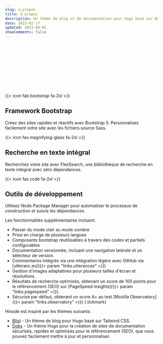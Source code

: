 ```yaml
---
slug: a-propos
title: À propos
description: Un thème de blog et de documentation pour Hugo basé sur Bootstrap 5.
date: 2023-02-17
updated: 2023-08-02
showComments: false
---
```


<p class="text-center"><svg class="img-fluid w-50"><use href="/img/logo_var.svg#logo"></use></svg></p>

<section class="section section-sm mt-5">
  <div class="container-fluid">
    <div class="row justify-content-center text-center">
    <div class="row justify-content-center text-center">
      <div class="col-lg-4">
        {{< icon fab bootstrap fa-2xl >}}
        <h2 class="h4">Framework Bootstrap</h2>
        <p>Créez des sites rapides et réactifs avec Bootstrap 5. Personnalisez facilement votre site avec les fichiers source Sass.</p>
      </div>
      <div class="col-lg-4">
        {{< icon fas magnifying-glass fa-2xl >}}
        <h2 class="h4">Recherche en texte intégral</h2>
        <p>Recherchez votre site avec FlexSearch, une bibliothèque de recherche en texte intégral avec zéro dépendances.</p>
      </div>
      <div class="col-lg-4">
        {{< icon fas code fa-2xl >}}
        <h2 class="h4">Outils de développement</h2>
        <p>Utilisez Node Package Manager pour automatiser le processus de construction et suivre les dépendances.</p>
      </div>
    </div>
  </div>
</section>

Les fonctionnalités supplémentaires incluent:

- Passer du mode clair au mode sombre
- Prise en charge de plusieurs langues
- Composants bootstrap réutilisables à travers des codes et partiels configurables
- Documentation versionnée, incluant une navigation latérale et un sélecteur de version.
- Commentaires intégrés via une intégration légère avec GitHub via [utteranc.es]({{< param "links.utterances" >}})
- Gestion d'images adaptatives pour plusieurs tailles d'écran et résolutions.
- Résultats de recherche optimisés, obtenant un score de 100 points pour le référencement (SEO) sur [PageSpeed Insights]({{< param "links.pagespeed" >}}).
- Sécurisé par défaut, obtenant un score A+ au test [Mozilla Observatory]({{< param "links.observatory" >}})
  {.tickmark}

Hinode est inspiré par les thèmes suivants:

- [Blist](https://github.com/apvarun/blist-hugo-theme) - Un thème de blog pour Hugo basé sur Tailwind CSS.
- [Doks](https://github.com/h-enk/doks) - Un thème Hugo pour la création de sites de documentation sécurisés, rapides et optimisés pour le référencement (SEO), que vous pouvez facilement mettre à jour et personnaliser.
